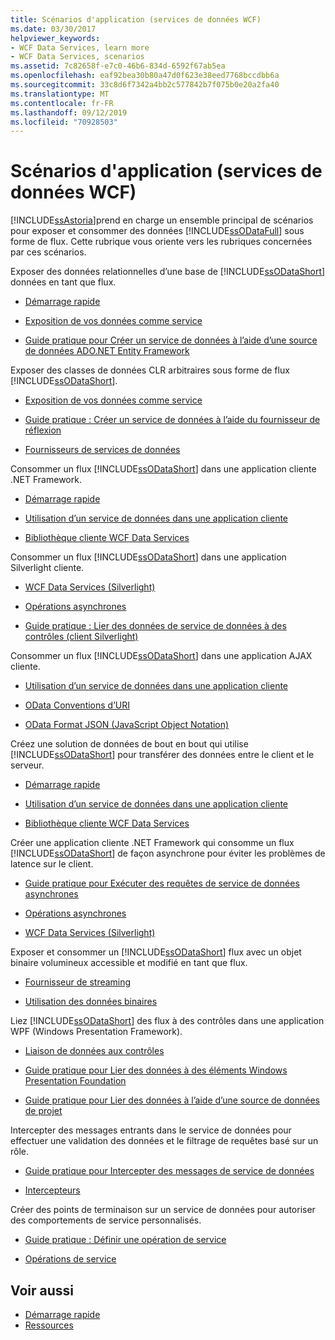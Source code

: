```yaml
---
title: Scénarios d'application (services de données WCF)
ms.date: 03/30/2017
helpviewer_keywords:
- WCF Data Services, learn more
- WCF Data Services, scenarios
ms.assetid: 7c82658f-e7c0-46b6-834d-6592f67ab5ea
ms.openlocfilehash: eaf92bea30b80a47d0f623e38eed7768bccdbb6a
ms.sourcegitcommit: 33c8d6f7342a4bb2c577842b7f075b0e20a2fa40
ms.translationtype: MT
ms.contentlocale: fr-FR
ms.lasthandoff: 09/12/2019
ms.locfileid: "70928503"
---
```

# <a name="application-scenarios-wcf-data-services"></a>Scénarios d'application (services de données WCF)

[!INCLUDE[ssAstoria](../../../../includes/ssastoria-md.md)]prend en charge un ensemble principal de scénarios pour exposer et consommer des données [!INCLUDE[ssODataFull](../../../../includes/ssodatafull-md.md)] sous forme de flux. Cette rubrique vous oriente vers les rubriques concernées par ces scénarios.

Exposer des données relationnelles d’une base de [!INCLUDE[ssODataShort](../../../../includes/ssodatashort-md.md)] données en tant que flux.

- [Démarrage rapide](../../../../docs/framework/data/wcf/quickstart-wcf-data-services.md)

- [Exposition de vos données comme service](exposing-your-data-as-a-service-wcf-data-services.md)

- [Guide pratique pour Créer un service de données à l’aide d’une source de données ADO.NET Entity Framework](create-a-data-service-using-an-adonet-ef-data-wcf.md)

Exposer des classes de données CLR arbitraires sous forme de flux [!INCLUDE[ssODataShort](../../../../includes/ssodatashort-md.md)].

- [Exposition de vos données comme service](../../../../docs/framework/data/wcf/exposing-your-data-as-a-service-wcf-data-services.md)

- [Guide pratique : Créer un service de données à l’aide du fournisseur de réflexion](create-a-data-service-using-rp-wcf-data-services.md)

- [Fournisseurs de services de données](data-services-providers-wcf-data-services.md)

Consommer un flux [!INCLUDE[ssODataShort](../../../../includes/ssodatashort-md.md)] dans une application cliente .NET Framework.

- [Démarrage rapide](../../../../docs/framework/data/wcf/quickstart-wcf-data-services.md)

- [Utilisation d’un service de données dans une application cliente](using-a-data-service-in-a-client-application-wcf-data-services.md)

- [Bibliothèque cliente WCF Data Services](wcf-data-services-client-library.md)

Consommer un flux [!INCLUDE[ssODataShort](../../../../includes/ssodatashort-md.md)] dans une application Silverlight cliente.

- [WCF Data Services (Silverlight)](https://docs.microsoft.com/previous-versions/windows/silverlight/dotnet-windows-silverlight/cc838234(v=vs.95))

- [Opérations asynchrones](asynchronous-operations-wcf-data-services.md)

- [Guide pratique : Lier des données de service de données à des contrôles (client Silverlight)](https://docs.microsoft.com/previous-versions/dotnet/wcf-data-services/ee681614(v=vs.103))

Consommer un flux [!INCLUDE[ssODataShort](../../../../includes/ssodatashort-md.md)] dans une application AJAX cliente.

- [Utilisation d’un service de données dans une application cliente](../../../../docs/framework/data/wcf/using-a-data-service-in-a-client-application-wcf-data-services.md)

- [OData Conventions d’URI](https://go.microsoft.com/fwlink/?LinkId=185564)

- [OData Format JSON (JavaScript Object Notation)](https://go.microsoft.com/fwlink/?LinkId=185790)

Créez une solution de données de bout en bout qui utilise [!INCLUDE[ssODataShort](../../../../includes/ssodatashort-md.md)] pour transférer des données entre le client et le serveur.

- [Démarrage rapide](../../../../docs/framework/data/wcf/quickstart-wcf-data-services.md)

- [Utilisation d’un service de données dans une application cliente](using-a-data-service-in-a-client-application-wcf-data-services.md)

- [Bibliothèque cliente WCF Data Services](wcf-data-services-client-library.md)

Créer une application cliente .NET Framework qui consomme un flux [!INCLUDE[ssODataShort](../../../../includes/ssodatashort-md.md)] de façon asynchrone pour éviter les problèmes de latence sur le client.

- [Guide pratique pour Exécuter des requêtes de service de données asynchrones](../../../../docs/framework/data/wcf/how-to-execute-asynchronous-data-service-queries-wcf-data-services.md)

- [Opérations asynchrones](asynchronous-operations-wcf-data-services.md)

- [WCF Data Services (Silverlight)](https://docs.microsoft.com/previous-versions/windows/silverlight/dotnet-windows-silverlight/cc838234(v=vs.95))

Exposer et consommer un [!INCLUDE[ssODataShort](../../../../includes/ssodatashort-md.md)] flux avec un objet binaire volumineux accessible et modifié en tant que flux.

- [Fournisseur de streaming](../../../../docs/framework/data/wcf/streaming-provider-wcf-data-services.md)

- [Utilisation des données binaires](working-with-binary-data-wcf-data-services.md)

Liez [!INCLUDE[ssODataShort](../../../../includes/ssodatashort-md.md)] des flux à des contrôles dans une application WPF (Windows Presentation Framework).

- [Liaison de données aux contrôles](../../../../docs/framework/data/wcf/binding-data-to-controls-wcf-data-services.md)

- [Guide pratique pour Lier des données à des éléments Windows Presentation Foundation](bind-data-to-wpf-elements-wcf-data-services.md)

- [Guide pratique pour Lier des données à l’aide d’une source de données de projet](how-to-bind-data-using-a-project-data-source-wcf-data-services.md)

Intercepter des messages entrants dans le service de données pour effectuer une validation des données et le filtrage de requêtes basé sur un rôle.

- [Guide pratique pour Intercepter des messages de service de données](../../../../docs/framework/data/wcf/how-to-intercept-data-service-messages-wcf-data-services.md)

- [Intercepteurs](interceptors-wcf-data-services.md)

Créer des points de terminaison sur un service de données pour autoriser des comportements de service personnalisés.

- [Guide pratique : Définir une opération de service](../../../../docs/framework/data/wcf/how-to-define-a-service-operation-wcf-data-services.md)

- [Opérations de service](service-operations-wcf-data-services.md)

## <a name="see-also"></a>Voir aussi

- [Démarrage rapide](quickstart-wcf-data-services.md)
- [Ressources](wcf-data-services-resources.md)
